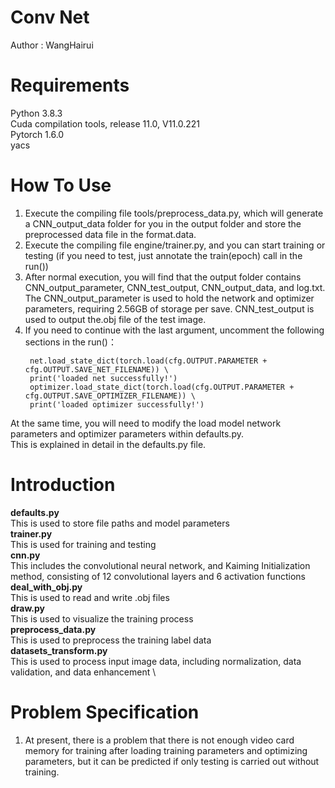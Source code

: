 Conv Net
===========================
Author : WangHairui

# Requirements
Python 3.8.3\
Cuda compilation tools, release 11.0, V11.0.221\
Pytorch 1.6.0\
yacs


# How To Use
1. Execute the compiling file tools/preprocess_data.py, which will generate a CNN_output_data folder for you in the output folder and store the preprocessed data file in the format.data.
2. Execute the compiling file engine/trainer.py, and you can start training or testing (if you need to test, just annotate the train(epoch) call in the run())
3. After normal execution, you will find that the output folder contains CNN_output_parameter, CNN_test_output, CNN_output_data, and log.txt. The CNN_output_parameter is used to hold the network and optimizer parameters, requiring 2.56GB of storage per save. CNN_test_output is used to output the.obj file of the test image.
4. If you need to continue with the last argument, uncomment the following sections in the run()：
    ~~~~ 
     net.load_state_dict(torch.load(cfg.OUTPUT.PARAMETER + cfg.OUTPUT.SAVE_NET_FILENAME)) \
     print('loaded net successfully!')
     optimizer.load_state_dict(torch.load(cfg.OUTPUT.PARAMETER + cfg.OUTPUT.SAVE_OPTIMIZER_FILENAME)) \
     print('loaded optimizer successfully!')
At the same time, you will need to modify the load model network parameters and optimizer parameters within defaults.py. \
This is explained in detail in the defaults.py file.



# Introduction
**defaults.py** \
This is used to store file paths and model parameters \
**trainer.py** \
This is used for training and testing \
**cnn.py**  \
This includes the convolutional neural network, and Kaiming Initialization method, consisting of 12 convolutional layers and 6 activation functions \
**deal_with_obj.py** \
This is used to read and write .obj files \
**draw.py** \
This is used to visualize the training process \
**preprocess_data.py** \
This is used to preprocess the training label data \
**datasets_transform.py**  \
This is used to process input image data, including normalization, data validation, and data enhancement \



# Problem Specification
1. At present, there is a problem that there is not enough video card memory for training after loading training parameters and optimizing parameters, but it can be predicted if only testing is carried out without training.